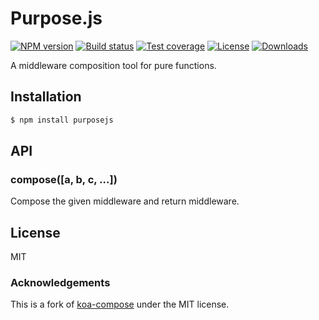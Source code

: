 
# Purpose.js

[![NPM version][npm-image]][npm-url]
[![Build status][travis-image]][travis-url]
[![Test coverage][codecov-image]][codecov-url]
[![License][license-image]][license-url]
[![Downloads][downloads-image]][downloads-url]

A middleware composition tool for pure functions.

## Installation

```js
$ npm install purposejs
```

## API

### compose([a, b, c, ...])

  Compose the given middleware and return middleware.

## License

  MIT
  
### Acknowledgements

This is a fork of [koa-compose](https://github.com/koajs/compose) under the MIT license.

[npm-image]: https://img.shields.io/npm/v/purposejs.svg?style=flat-square
[npm-url]: https://npmjs.org/package/purposejs
[travis-image]: https://img.shields.io/travis/gingerich/purpose/master.svg?style=flat-square
[travis-url]: https://travis-ci.org/gingerich/purpose
[codecov-image]: https://img.shields.io/codecov/c/github/gingerich/purpose/master.svg?style=flat-square
[codecov-url]: https://codecov.io/github/gingerich/purpose
[license-image]: http://img.shields.io/npm/l/purposejs.svg?style=flat-square
[license-url]: LICENSE
[downloads-image]: http://img.shields.io/npm/dm/purposejs.svg?style=flat-square
[downloads-url]: https://npmjs.org/package/purposejs
